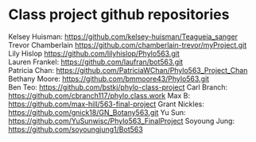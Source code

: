 # Class project github repositories
Kelsey Huisman: https://github.com/kelsey-huisman/Teagueia_sanger
Trevor Chamberlain https://github.com/chamberlain-trevor/myProject.git  
Lily Hislop https://github.com/lilyhislop/Phylo563.git  
Lauren Frankel: https://github.com/laufran/bot563.git  
Patricia Chan: https://github.com/PatriciaWChan/Phylo563_Project_Chan  
Bethany Moore: https://github.com/bmmoore43/Phylo563.git  
Ben Teo: https://github.com/bstkj/phylo-class-project
Carl Branch: https://github.com/cbranch117/phylo.class.work
Max B: https://github.com/max-hill/563-final-project
Grant Nickles: https://github.com/gnick18/GN_Botany563.git
Yu Sun: https://github.com/YuSunwisc/Phylo563_FinalProject
Soyoung Jung: https://github.com/soyoungjung1/Bot563